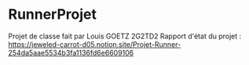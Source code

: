 # RunnerProjet
Projet de classe fait  par Louis GOETZ 2G2TD2
Rapport d'état du projet : https://jeweled-carrot-d05.notion.site/Projet-Runner-254da5aae5534b3fa1136fd6e6609106
